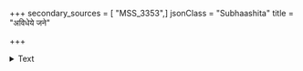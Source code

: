 +++
secondary_sources = [ "MSS_3353",]
jsonClass = "Subhaashita"
title = "अविधेये जने"

+++

<details><summary>Text</summary>

अविधेये जने पुंसां कोपः किमुपजायते।  
विधेयेऽपि च कः कोपस् तन्निवेशितजीविते॥
</details>
